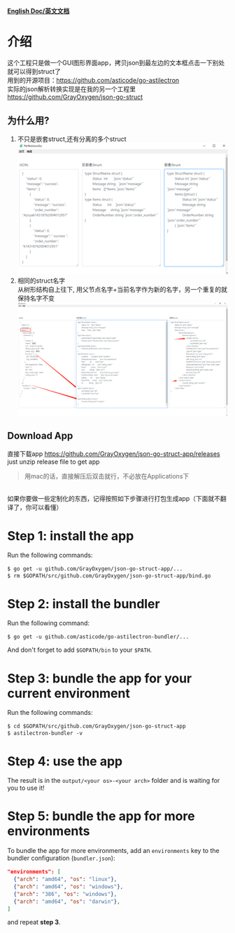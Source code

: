 <b>[English Doc/英文文档](https://github.com/GrayOxygen/json-go-struct-app/blob/master/README.md "英文文档")</b>
# 介绍
这个工程只是做一个GUI图形界面app，拷贝json到最左边的文本框点击一下别处就可以得到struct了 <br>
用到的开源项目：https://github.com/asticode/go-astilectron<br>
实际的json解析转换实现是在我的另一个工程里 https://github.com/GrayOxygen/json-go-struct
## 为什么用?
1. 不只是嵌套struct,还有分离的多个struct<br>
![screenshot](screenshot.png)
2. 相同的struct名字<br>
    从树形结构自上往下, 用父节点名字+当前名字作为新的名字，另一个重复的就保持名字不变
![screenshot](screenshot3.png)
## Download App
直接下载app https://github.com/GrayOxygen/json-go-struct-app/releases just unzip release file to get app

>用mac的话，直接解压后双击就行，不必放在Applications下

</br> 如果你要做一些定制化的东西，记得按照如下步骤进行打包生成app（下面就不翻译了，你可以看懂）


# Step 1: install the app

Run the following commands:

    $ go get -u github.com/GrayOxygen/json-go-struct-app/...
    $ rm $GOPATH/src/github.com/GrayOxygen/json-go-struct-app/bind.go

# Step 2: install the bundler

Run the following command:

    $ go get -u github.com/asticode/go-astilectron-bundler/...
    
And don't forget to add `$GOPATH/bin` to your `$PATH`.
    
# Step 3: bundle the app for your current environment

Run the following commands:

    $ cd $GOPATH/src/github.com/GrayOxygen/json-go-struct-app
    $ astilectron-bundler -v
    
# Step 4: use the app

The result is in the `output/<your os>-<your arch>` folder and is waiting for you to use it!

# Step 5: bundle the app for more environments

To bundle the app for more environments, add an `environments` key to the bundler configuration (`bundler.json`):

```json
"environments": [
  {"arch": "amd64", "os": "linux"},
  {"arch": "amd64", "os": "windows"},
  {"arch": "386", "os": "windows"},
  {"arch": "amd64", "os": "darwin"},
]
```

and repeat **step 3**.
